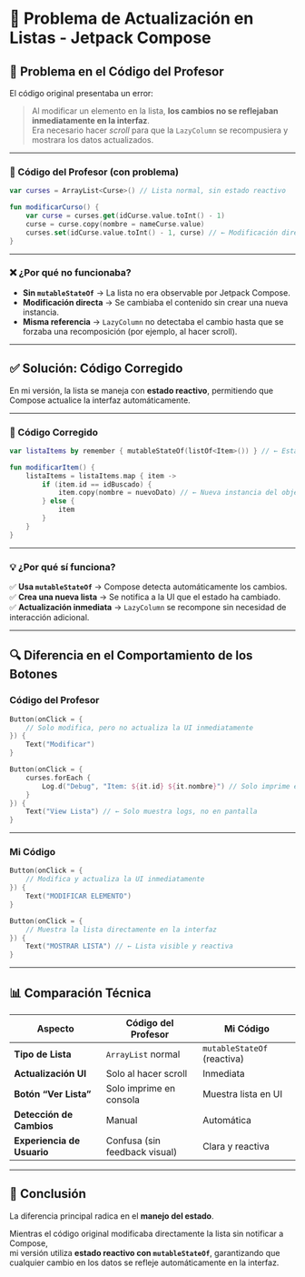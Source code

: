 # 🧠 Problema de Actualización en Listas - Jetpack Compose

## 🔴 Problema en el Código del Profesor

El código original presentaba un error:  
> Al modificar un elemento en la lista, **los cambios no se reflejaban inmediatamente en la interfaz**.  
> Era necesario hacer *scroll* para que la `LazyColumn` se recompusiera y mostrara los datos actualizados.

---

### 📄 Código del Profesor (con problema)

```kotlin
var curses = ArrayList<Curse>() // Lista normal, sin estado reactivo

fun modificarCurso() {
    var curse = curses.get(idCurse.value.toInt() - 1)
    curse = curse.copy(nombre = nameCurse.value)
    curses.set(idCurse.value.toInt() - 1, curse) // ← Modificación directa
}
```

---

### ❌ ¿Por qué no funcionaba?

- **Sin `mutableStateOf`** → La lista no era observable por Jetpack Compose.  
- **Modificación directa** → Se cambiaba el contenido sin crear una nueva instancia.  
- **Misma referencia** → `LazyColumn` no detectaba el cambio hasta que se forzaba una recomposición (por ejemplo, al hacer scroll).

---

## ✅ Solución: Código Corregido

En mi versión, la lista se maneja con **estado reactivo**, permitiendo que Compose actualice la interfaz automáticamente.

---

### 📄 Código Corregido

```kotlin
var listaItems by remember { mutableStateOf(listOf<Item>()) } // ← Estado reactivo

fun modificarItem() {
    listaItems = listaItems.map { item ->
        if (item.id == idBuscado) {
            item.copy(nombre = nuevoDato) // ← Nueva instancia del objeto
        } else {
            item
        }
    }
}
```

---

### 💡 ¿Por qué sí funciona?

✅ **Usa `mutableStateOf`** → Compose detecta automáticamente los cambios.  
✅ **Crea una nueva lista** → Se notifica a la UI que el estado ha cambiado.  
✅ **Actualización inmediata** → `LazyColumn` se recompone sin necesidad de interacción adicional.

---

## 🔍 Diferencia en el Comportamiento de los Botones

### Código del Profesor

```kotlin
Button(onClick = {
    // Solo modifica, pero no actualiza la UI inmediatamente
}) {
    Text("Modificar")
}

Button(onClick = {
    curses.forEach {
        Log.d("Debug", "Item: ${it.id} ${it.nombre}") // Solo imprime en consola
    }
}) {
    Text("View Lista") // ← Solo muestra logs, no en pantalla
}
```

---

### Mi Código

```kotlin
Button(onClick = {
    // Modifica y actualiza la UI inmediatamente
}) {
    Text("MODIFICAR ELEMENTO")
}

Button(onClick = {
    // Muestra la lista directamente en la interfaz
}) {
    Text("MOSTRAR LISTA") // ← Lista visible y reactiva
}
```

---

## 📊 Comparación Técnica

| **Aspecto**              | **Código del Profesor**            | **Mi Código**                     |
|---------------------------|-----------------------------------|-----------------------------------|
| **Tipo de Lista**         | `ArrayList` normal                | `mutableStateOf` (reactiva)       |
| **Actualización UI**      | Solo al hacer scroll              | Inmediata                         |
| **Botón “Ver Lista”**     | Solo imprime en consola           | Muestra lista en UI               |
| **Detección de Cambios**  | Manual                            | Automática                        |
| **Experiencia de Usuario**| Confusa (sin feedback visual)     | Clara y reactiva                  |

---

## 🎯 Conclusión

La diferencia principal radica en el **manejo del estado**.

Mientras el código original modificaba directamente la lista sin notificar a Compose,  
mi versión utiliza **estado reactivo con `mutableStateOf`**, garantizando que cualquier cambio en los datos se refleje automáticamente en la interfaz.
